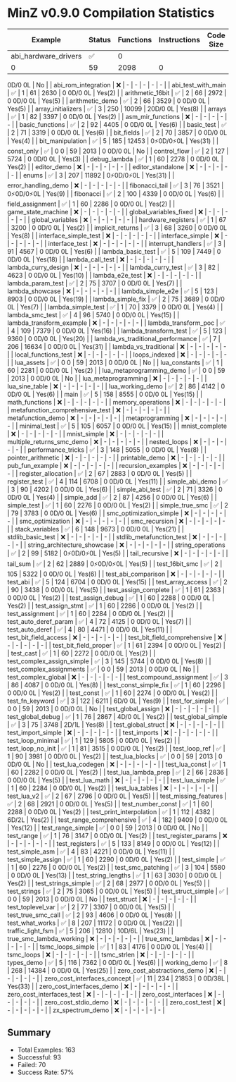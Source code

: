 # MinZ v0.9.0 Compilation Statistics

| Example | Status | Functions | Instructions | Code Size | String Opts | SMC |
|---------|--------|-----------|--------------|-----------|-------------|-----|
| abi_hardware_drivers | ✅ | 0
0 | 59 | 2098 | 0
0D/0
0L | No |
| abi_rom_integration | ❌ | - | - | - | - | - |
| abi_test_with_main | ✅ | 1 | 61 | 2630 | 0
0D/0
0L | Yes(2) |
| arithmetic_16bit | ✅ | 2 | 66 | 2972 | 0
0D/0
0L | Yes(5) |
| arithmetic_demo | ✅ | 2 | 66 | 3529 | 0
0D/0
0L | Yes(5) |
| array_initializers | ✅ | 3 | 250 | 10099 | 20D/0
0L | Yes(8) |
| arrays | ✅ | 1 | 82 | 3397 | 0
0D/0
0L | Yes(2) |
| asm_mir_functions | ❌ | - | - | - | - | - |
| basic_functions | ✅ | 2 | 92 | 4405 | 0
0D/0
0L | Yes(6) |
| basic_test | ✅ | 2 | 71 | 3319 | 0
0D/0
0L | Yes(6) |
| bit_fields | ✅ | 2 | 70 | 3857 | 0
0D/0
0L | Yes(4) |
| bit_manipulation | ✅ | 5 | 185 | 12453 | 0⚡0D/0⚡0L | Yes(31) |
| const_only | ✅ | 0
0 | 59 | 2013 | 0
0D/0
0L | No |
| control_flow | ✅ | 2 | 127 | 5724 | 0
0D/0
0L | Yes(3) |
| debug_lambda | ✅ | 1 | 60 | 2278 | 0
0D/0
0L | Yes(2) |
| editor_demo | ❌ | - | - | - | - | - |
| editor_standalone | ❌ | - | - | - | - | - |
| enums | ✅ | 3 | 207 | 11892 | 0⚡0D/0⚡0L | Yes(31) |
| error_handling_demo | ❌ | - | - | - | - | - |
| fibonacci_tail | ✅ | 3 | 76 | 3521 | 0⚡0D/0⚡0L | Yes(9) |
| fibonacci | ✅ | 2 | 100 | 4339 | 0
0D/0
0L | Yes(6) |
| field_assignment | ✅ | 1 | 60 | 2286 | 0
0D/0
0L | Yes(2) |
| game_state_machine | ❌ | - | - | - | - | - |
| global_variables_fixed | ❌ | - | - | - | - | - |
| global_variables | ❌ | - | - | - | - | - |
| hardware_registers | ✅ | 1 | 67 | 3200 | 0
0D/0
0L | Yes(2) |
| implicit_returns | ✅ | 3 | 68 | 3260 | 0
0D/0
0L | Yes(8) |
| interface_simple_test | ❌ | - | - | - | - | - |
| interface_simple | ❌ | - | - | - | - | - |
| interface_test | ❌ | - | - | - | - | - |
| interrupt_handlers | ✅ | 3 | 91 | 4567 | 0
0D/0
0L | Yes(6) |
| lambda_basic_test | ✅ | 5 | 109 | 7449 | 0
0D/0
0L | Yes(18) |
| lambda_call_test | ❌ | - | - | - | - | - |
| lambda_curry_design | ❌ | - | - | - | - | - |
| lambda_curry_test | ✅ | 3 | 82 | 4623 | 0
0D/0
0L | Yes(10) |
| lambda_e2e_test | ❌ | - | - | - | - | - |
| lambda_param_test | ✅ | 2 | 75 | 3707 | 0
0D/0
0L | Yes(7) |
| lambda_showcase | ❌ | - | - | - | - | - |
| lambda_simple_e2e | ✅ | 5 | 123 | 8903 | 0
0D/0
0L | Yes(19) |
| lambda_simple_fix | ✅ | 2 | 75 | 3689 | 0
0D/0
0L | Yes(7) |
| lambda_simple_test | ✅ | 1 | 70 | 3379 | 0
0D/0
0L | Yes(4) |
| lambda_smc_test | ✅ | 4 | 96 | 5740 | 0
0D/0
0L | Yes(15) |
| lambda_transform_example | ❌ | - | - | - | - | - |
| lambda_transform_poc | ✅ | 4 | 109 | 7379 | 0
0D/0
0L | Yes(16) |
| lambda_transform_test | ✅ | 5 | 123 | 9360 | 0
0D/0
0L | Yes(20) |
| lambda_vs_traditional_performance | ✅ | 7 | 206 | 16634 | 0
0D/0
0L | Yes(31) |
| lambda_vs_traditional | ❌ | - | - | - | - | - |
| local_functions_test | ❌ | - | - | - | - | - |
| loops_indexed | ❌ | - | - | - | - | - |
| lua_assets | ✅ | 0
0 | 59 | 2013 | 0
0D/0
0L | No |
| lua_constants | ✅ | 1 | 60 | 2281 | 0
0D/0
0L | Yes(2) |
| lua_metaprogramming_demo | ✅ | 0
0 | 59 | 2013 | 0
0D/0
0L | No |
| lua_metaprogramming | ❌ | - | - | - | - | - |
| lua_sine_table | ❌ | - | - | - | - | - |
| lua_working_demo | ✅ | 2 | 86 | 4142 | 0
0D/0
0L | Yes(6) |
| main | ✅ | 5 | 158 | 8555 | 0
0D/0
0L | Yes(15) |
| math_functions | ❌ | - | - | - | - | - |
| memory_operations | ❌ | - | - | - | - | - |
| metafunction_comprehensive_test | ❌ | - | - | - | - | - |
| metafunction_demo | ❌ | - | - | - | - | - |
| metaprogramming | ❌ | - | - | - | - | - |
| minimal_test | ✅ | 5 | 105 | 6057 | 0
0D/0
0L | Yes(15) |
| mnist_complete | ❌ | - | - | - | - | - |
| mnist_simple | ❌ | - | - | - | - | - |
| multiple_returns_smc_demo | ❌ | - | - | - | - | - |
| nested_loops | ❌ | - | - | - | - | - |
| performance_tricks | ✅ | 3 | 148 | 5055 | 0
0D/0
0L | Yes(8) |
| pointer_arithmetic | ❌ | - | - | - | - | - |
| printable_demo | ❌ | - | - | - | - | - |
| pub_fun_example | ❌ | - | - | - | - | - |
| recursion_examples | ❌ | - | - | - | - | - |
| register_allocation | ✅ | 2 | 67 | 2883 | 0
0D/0
0L | Yes(5) |
| register_test | ✅ | 4 | 114 | 6708 | 0
0D/0
0L | Yes(11) |
| simple_abi_demo | ✅ | 3 | 90 | 4202 | 0
0D/0
0L | Yes(6) |
| simple_abi_test | ✅ | 2 | 71 | 3326 | 0
0D/0
0L | Yes(4) |
| simple_add | ✅ | 2 | 87 | 4256 | 0
0D/0
0L | Yes(6) |
| simple_test | ✅ | 1 | 60 | 2276 | 0
0D/0
0L | Yes(2) |
| simple_true_smc | ✅ | 2 | 79 | 3783 | 0
0D/0
0L | Yes(6) |
| smc_optimization_simple | ❌ | - | - | - | - | - |
| smc_optimization | ❌ | - | - | - | - | - |
| smc_recursion | ❌ | - | - | - | - | - |
| stack_variables | ✅ | 6 | 148 | 9673 | 0
0D/0
0L | Yes(21) |
| stdlib_basic_test | ❌ | - | - | - | - | - |
| stdlib_metafunction_test | ❌ | - | - | - | - | - |
| string_architecture_showcase | ❌ | - | - | - | - | - |
| string_operations | ✅ | 2 | 99 | 5182 | 0⚡0D/0⚡0L | Yes(5) |
| tail_recursive | ❌ | - | - | - | - | - |
| tail_sum | ✅ | 2 | 62 | 2889 | 0⚡0D/0⚡0L | Yes(5) |
| test_16bit_smc | ✅ | 2 | 105 | 5322 | 0
0D/0
0L | Yes(6) |
| test_abi_comparison | ❌ | - | - | - | - | - |
| test_abi | ✅ | 5 | 124 | 6704 | 0
0D/0
0L | Yes(15) |
| test_array_access | ✅ | 2 | 90 | 3438 | 0
0D/0
0L | Yes(5) |
| test_assign_complete | ✅ | 1 | 61 | 2363 | 0
0D/0
0L | Yes(2) |
| test_assign_debug | ✅ | 1 | 60 | 2288 | 0
0D/0
0L | Yes(2) |
| test_assign_stmt | ✅ | 1 | 60 | 2286 | 0
0D/0
0L | Yes(2) |
| test_assignment | ✅ | 1 | 60 | 2284 | 0
0D/0
0L | Yes(2) |
| test_auto_deref_param | ✅ | 4 | 72 | 4125 | 0
0D/0
0L | Yes(7) |
| test_auto_deref | ✅ | 4 | 80 | 4471 | 0
0D/0
0L | Yes(11) |
| test_bit_field_access | ❌ | - | - | - | - | - |
| test_bit_field_comprehensive | ❌ | - | - | - | - | - |
| test_bit_field_proper | ✅ | 1 | 61 | 2394 | 0
0D/0
0L | Yes(2) |
| test_cast | ✅ | 1 | 60 | 2272 | 0
0D/0
0L | Yes(2) |
| test_complex_assign_simple | ✅ | 3 | 145 | 5744 | 0
0D/0
0L | Yes(8) |
| test_complex_assignments | ✅ | 0
0 | 59 | 2013 | 0
0D/0
0L | No |
| test_complex_global | ❌ | - | - | - | - | - |
| test_compound_assignment | ✅ | 3 | 86 | 4087 | 0
0D/0
0L | Yes(8) |
| test_const_simple_fix | ✅ | 1 | 60 | 2296 | 0
0D/0
0L | Yes(2) |
| test_const | ✅ | 1 | 60 | 2274 | 0
0D/0
0L | Yes(2) |
| test_fn_keyword | ✅ | 3 | 122 | 6211 | 6D/0
0L | Yes(9) |
| test_for_simple | ✅ | 0
0 | 59 | 2013 | 0
0D/0
0L | No |
| test_global_assign | ❌ | - | - | - | - | - |
| test_global_debug | ✅ | 1 | 76 | 2867 | 4D/0
0L | Yes(2) |
| test_global_simple | ✅ | 3 | 75 | 3748 | 2D/1L | Yes(8) |
| test_global_struct | ❌ | - | - | - | - | - |
| test_import_simple | ❌ | - | - | - | - | - |
| test_imports | ❌ | - | - | - | - | - |
| test_loop_minimal | ✅ | 1 | 129 | 5805 | 0
0D/0
0L | Yes(2) |
| test_loop_no_init | ✅ | 1 | 81 | 3515 | 0
0D/0
0L | Yes(2) |
| test_loop_ref | ✅ | 1 | 90 | 3981 | 0
0D/0
0L | Yes(2) |
| test_lua_blocks | ✅ | 0
0 | 59 | 2013 | 0
0D/0
0L | No |
| test_lua_codegen | ❌ | - | - | - | - | - |
| test_lua_const | ✅ | 1 | 60 | 2282 | 0
0D/0
0L | Yes(2) |
| test_lua_lambda_prep | ✅ | 2 | 66 | 2836 | 0
0D/0
0L | Yes(5) |
| test_lua_math | ❌ | - | - | - | - | - |
| test_lua_simple | ✅ | 1 | 60 | 2284 | 0
0D/0
0L | Yes(2) |
| test_lua_tables | ❌ | - | - | - | - | - |
| test_lua_v2 | ✅ | 2 | 67 | 2796 | 0
0D/0
0L | Yes(5) |
| test_missing_features | ✅ | 2 | 68 | 2921 | 0
0D/0
0L | Yes(5) |
| test_number_const | ✅ | 1 | 60 | 2288 | 0
0D/0
0L | Yes(2) |
| test_print_interpolation | ✅ | 1 | 112 | 4382 | 6D/2L | Yes(2) |
| test_range_comprehensive | ✅ | 4 | 182 | 9409 | 0
0D/0
0L | Yes(12) |
| test_range_simple | ✅ | 0
0 | 59 | 2013 | 0
0D/0
0L | No |
| test_range | ✅ | 1 | 76 | 3147 | 0
0D/0
0L | Yes(2) |
| test_register_params | ❌ | - | - | - | - | - |
| test_registers | ✅ | 5 | 133 | 8149 | 0
0D/0
0L | Yes(12) |
| test_simple_asm | ✅ | 4 | 83 | 4221 | 0
0D/0
0L | Yes(11) |
| test_simple_assign | ✅ | 1 | 60 | 2290 | 0
0D/0
0L | Yes(2) |
| test_simple | ✅ | 1 | 60 | 2276 | 0
0D/0
0L | Yes(2) |
| test_smc_patching | ✅ | 3 | 104 | 5580 | 0
0D/0
0L | Yes(13) |
| test_string_lengths | ✅ | 1 | 63 | 3030 | 0
0D/0
0L | Yes(2) |
| test_strings_simple | ✅ | 2 | 68 | 2977 | 0
0D/0
0L | Yes(5) |
| test_strings | ✅ | 2 | 75 | 3065 | 0
0D/0
0L | Yes(5) |
| test_struct_simple | ✅ | 0
0 | 59 | 2013 | 0
0D/0
0L | No |
| test_struct | ❌ | - | - | - | - | - |
| test_toplevel_var | ✅ | 2 | 77 | 3307 | 0
0D/0
0L | Yes(5) |
| test_true_smc_call | ✅ | 2 | 93 | 4606 | 0
0D/0
0L | Yes(8) |
| test_what_works | ✅ | 8 | 207 | 11172 | 0
0D/0
0L | Yes(22) |
| traffic_light_fsm | ✅ | 5 | 206 | 12810 | 10D/6L | Yes(23) |
| true_smc_lambda_working | ❌ | - | - | - | - | - |
| true_smc_lambdas | ❌ | - | - | - | - | - |
| tsmc_loops_simple | ✅ | 1 | 83 | 4176 | 0
0D/0
0L | Yes(4) |
| tsmc_loops | ❌ | - | - | - | - | - |
| tsmc_strlen | ❌ | - | - | - | - | - |
| types_demo | ✅ | 5 | 116 | 7362 | 0
0D/0
0L | Yes(6) |
| working_demo | ✅ | 8 | 268 | 14384 | 0
0D/0
0L | Yes(25) |
| zero_cost_abstractions_demo | ❌ | - | - | - | - | - |
| zero_cost_interfaces_concept | ✅ | 11 | 234 | 21853 | 0
0D/38L | Yes(33) |
| zero_cost_interfaces_demo | ❌ | - | - | - | - | - |
| zero_cost_interfaces_test | ❌ | - | - | - | - | - |
| zero_cost_interfaces | ❌ | - | - | - | - | - |
| zero_cost_stdio_demo | ❌ | - | - | - | - | - |
| zero_cost_test | ❌ | - | - | - | - | - |
| zx_spectrum_demo | ❌ | - | - | - | - | - |

## Summary
- Total Examples: 163
- Successful: 93
- Failed: 70
- Success Rate: 57%
